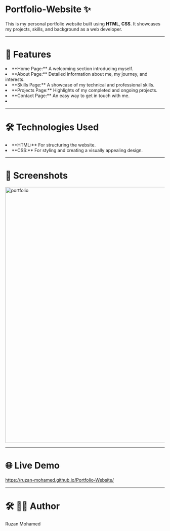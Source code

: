 <h1>Portfolio-Website ✨</h1>
<p>This is my personal portfolio website built using <b>HTML</b>, <b>CSS</b>. It showcases my projects, skills, and background as a web developer.</p>
<hr height="3px">
<h1>🚀 Features</h1>
<li>**Home Page:** A welcoming section introducing myself.</li>
<li>**About Page:** Detailed information about me, my journey, and interests.</li>
<li>**Skills Page:** A showcase of my technical and professional skills.</li>
<li>**Projects Page:** Highlights of my completed and ongoing projects.</li>
<li>**Contact Page:** An easy way to get in touch with me.<li>
<hr height="3px">
<h1>🛠️ Technologies Used</h1>
<li>**HTML:** For structuring the website.</li>
<li>**CSS:** For styling and creating a visually appealing design.</li>
<hr height="3px">
<h1>📸 Screenshots</h1>
<img width="1895" height="805" alt="portfolio" src="https://github.com/user-attachments/assets/cb096bbf-2858-44f4-bd44-cee899fff16d" />
<hr height="3px">
<h1>🌐 Live Demo</h1>
<a href="https://ruzan-mohamed.github.io/Portfolio-Website/">https://ruzan-mohamed.github.io/Portfolio-Website/</a>
<hr height="3px">
<h1>🛠️ 👩‍💻 Author</h1>
<p>Ruzan Mohamed</p>
